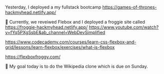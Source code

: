Yesterday, I deployed a my fullstack bootcamp https://games-of-thrones-hackmyhead.netlify.app/

📖 Currently, we reveiwed Flebox and I deployed a froggie site called https://froggie-hackmyhead.netlify.app/
https://www.youtube.com/watch?v=fYq5PXgSsbE&ab_channel=WebDevSimplified

https://www.codecademy.com/courses/learn-css-flexbox-and-grid/lessons/learn-flexbox/exercises/what-is-flexbox

https://flexboxfroggy.com/

🎯 My goal today is to do the Wikipedia clone which is due on Sunday. 
